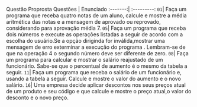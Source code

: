 Questão Proprosta
Questões | Enunciado
:-------:| :---------:
 `01`| Faça um programa que receba quatro notas de um aluno, calcule e mostre a média aritmética das notas e a mensagem de aprovado ou reprovado, considerando para aprovação média 7.
 `05`| Faça um programa que receba dois números e execute as operações listadas a seguir de acordo com a escolha do usuário.Se a opção diriginda for inválida,mostrar uma mensagem de erro exterminar a execução do programa . Lembram-se de que na operação 4 o segundo número deve ser diferente de zero.
 `08`| Faça um programa para calcular e mostrar o salário reajustado de um funcionário. Sabe-se que o percentual de aumento é o mesmo da tabela a seguir.
 `11`| Faça um programa que receba o salário de um funcionário e, usando a tabela a seguir. Calcule e mostre o valor do aumento e o novo salário.
 `16`| Uma empresa decide aplicar descontos nos seus preços atual de um produto e seu código e que calcule e mostre o preço atual,o valor do desconto e o novo preço. 
